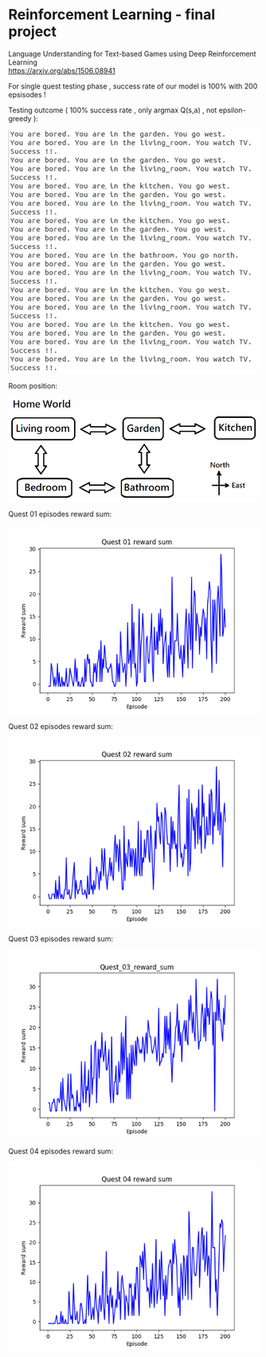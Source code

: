 # Reinforcement Learning - final project

Language Understanding for Text-based Games using Deep Reinforcement Learning  
https://arxiv.org/abs/1506.08941

For single quest testing phase , success rate of our model is 100% with 200 epsisodes !

Testing outcome ( 100% success rate , only argmax Q(s,a) , not epsilon-greedy ):

![alt text](https://github.com/DenpaBoy/RL-final-project/blob/Stable-success-v1/images/Quest-01.png)

Room position:  

![alt text](https://github.com/DenpaBoy/RL-final-project/blob/Stable-success-v1/images/Home%20world.png)

Quest 01 episodes reward sum:

![alt text](https://github.com/DenpaBoy/RL-final-project/blob/Stable-success-v1/images/Quest_01_reward_sum.png)

Quest 02 episodes reward sum:

![alt text](https://github.com/DenpaBoy/RL-final-project/blob/Stable-success-v1/images/Quest_02_reward_sum.png)

Quest 03 episodes reward sum:

![alt text](https://github.com/DenpaBoy/RL-final-project/blob/Stable-success-v1/images/Quest_03_reward_sum.png)

Quest 04 episodes reward sum:

![alt text](https://github.com/DenpaBoy/RL-final-project/blob/Stable-success-v1/images/Quest_04_reward_sum.png)


